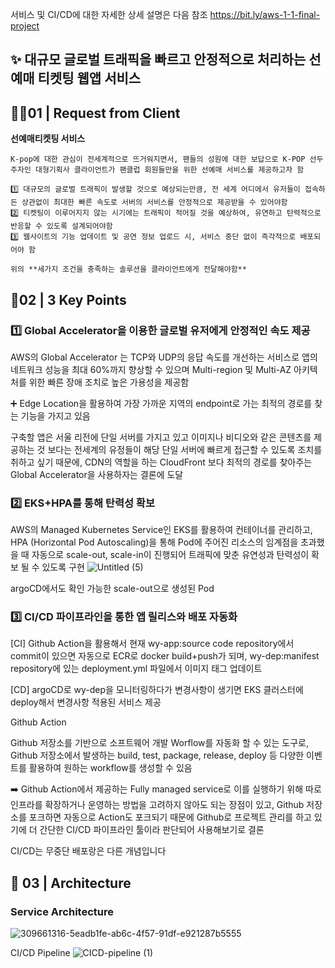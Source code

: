 서비스 및 CI/CD에 대한 자세한 상세 설명은 다음 참조 https://bit.ly/aws-1-1-final-project

## ✨ 대규모 글로벌 트래픽을 빠르고 안정적으로 처리하는 선예매 티켓팅 웹앱 서비스
## 🙋‍♂️01 | Request from Client
**선예매티켓팅 서비스**
```
K-pop에 대한 관심이 전세계적으로 뜨거워지면서, 팬들의 성원에 대한 보답으로 K-POP 선두주자인 대형기획사 클라이언트가 팬클럽 회원들만을 위한 선예매 서비스를 제공하고자 함

1️⃣ 대규모의 글로벌 트래픽이 발생할 것으로 예상되는만큼, 전 세계 어디에서 유저들이 접속하든 상관없이 최대한 빠른 속도로 서버의 서비스를 안정적으로 제공받을 수 있어야함
2️⃣ 티켓팅이 이루어지지 않는 시기에는 트래픽이 적어질 것을 예상하여, 유연하고 탄력적으로 반응할 수 있도록 설계되어야함
3️⃣ 웹사이트의 기능 업데이트 및 공연 정보 업로드 시, 서비스 중단 없이 즉각적으로 배포되어야 함

위의 **세가지 조건을 충족하는 솔루션을 클라이언트에게 전달해야함**
```

## 🚩02 | 3 Key Points
### 1️⃣ Global Accelerator을 이용한 글로벌 유저에게 안정적인 속도 제공
AWS의 Global Accelerator 는 TCP와 UDP의 응답 속도를 개선하는 서비스로 앱의 네트워크 성능을 최대 60%까지 향상할 수 있으며 Multi-region 및 Multi-AZ 아키텍처를 위한 빠른 장애 조치로 높은 가용성을 제공함

➕ Edge Location을 활용하여 가장 가까운 지역의 endpoint로 가는 최적의 경로를 찾는 기능을 가지고 있음

구축할 앱은 서울 리전에 단일 서버를 가지고 있고 이미지나 비디오와 같은 콘텐츠를 제공하는 것 보다는 전세계의 유정들이 해당 단일 서버에 빠르게 접근할 수 있도록 조치를 취하고 싶기 때문에, CDN의 역할을 하는 CloudFront 보다 최적의 경로를 찾아주는 Global Accelerator을 사용하자는 결론에 도달

### 2️⃣ EKS+HPA를 통해 탄력성 확보
AWS의 Managed Kubernetes Service인 EKS를 활용하여 컨테이너를 관리하고, HPA (Horizontal Pod Autoscaling)을 통해 Pod에 주어진 리소스의 임계점을 초과했을 때 자동으로 scale-out, scale-in이 진행되어 트래픽에 맞춘 유연성과 탄력성이 확보 될 수 있도록 구현
![Untitled (5)](https://github.com/skystar200/star-universe-circle/assets/80840476/1a27e181-306c-4148-9316-524d2c53e4f9)


argoCD에서도 확인 가능한 scale-out으로 생성된 Pod

### 3️⃣ CI/CD 파이프라인을 통한 앱 릴리스와 배포 자동화
[CI] Github Action을 활용해서 현재 wy-app:source code repository에서 commit이 있으면 자동으로 ECR로 docker build+push가 되며, wy-dep:manifest repository에 있는 deployment.yml 파일에서 이미지 태그 업데이트

[CD] argoCD로 wy-dep을 모니터링하다가 변경사항이 생기면 EKS 클러스터에 deploy해서 변경사항 적용된 서비스 제공

Github Action

Github 저장소를 기반으로 소프트웨어 개발 Worflow를 자동화 할 수 있는 도구로, Github 저장소에서 발생하는 build, test, package, release, deploy 등 다양한 이벤트를 활용하여 원하는 workflow를 생성할 수 있음

➡️ Github Action에서 제공하는 Fully managed service로 이를 실행하기 위해 따로 인프라를 확장하거나 운영하는 방법을 고려하지 않아도 되는 장점이 있고, Github 저장소를 포크하면 자동으로 Action도 포크되기 때문에 Github로 프로젝트 관리를 하고 있기에 더 간단한 CI/CD 파이프라인 툴이라 판단되어 사용해보기로 결론

CI/CD는 무중단 배포랑은 다른 개념입니다
## 👣 03 | Architecture
### Service Architecture
![309661316-5eadb1fe-ab6c-4f57-91df-e921287b5555](https://github.com/skystar200/star-universe-circle/assets/80840476/421ebb4a-2089-46f1-a5d4-6dafcdc1a192)

CI/CD Pipeline
![CICD-pipeline (1)](https://github.com/skystar200/star-universe-circle/assets/80840476/559152a5-2499-436c-a4a6-63b226f1faaa)


